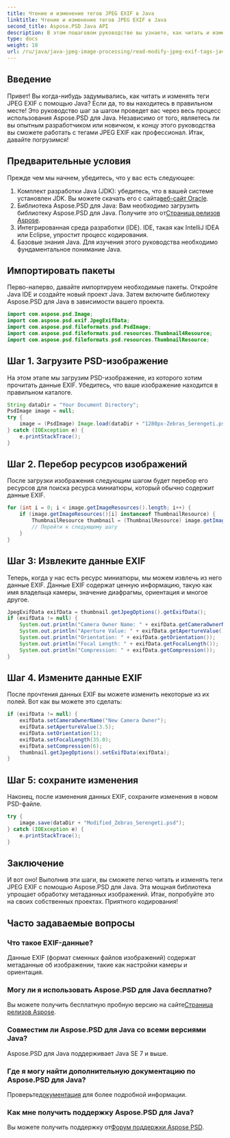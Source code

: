 ```yaml
---
title: Чтение и изменение тегов JPEG EXIF в Java
linktitle: Чтение и изменение тегов JPEG EXIF в Java
second_title: Aspose.PSD Java API
description: В этом пошаговом руководстве вы узнаете, как читать и изменять теги JPEG EXIF с помощью Aspose.PSD для Java. Идеально подходит для разработчиков, которые хотят легко обрабатывать метаданные изображений.
type: docs
weight: 18
url: /ru/java/java-jpeg-image-processing/read-modify-jpeg-exif-tags-java/
---
```

## Введение
Привет! Вы когда-нибудь задумывались, как читать и изменять теги JPEG EXIF с помощью Java? Если да, то вы находитесь в правильном месте! Это руководство шаг за шагом проведет вас через весь процесс использования Aspose.PSD для Java. Независимо от того, являетесь ли вы опытным разработчиком или новичком, к концу этого руководства вы сможете работать с тегами JPEG EXIF как профессионал. Итак, давайте погрузимся!
## Предварительные условия
Прежде чем мы начнем, убедитесь, что у вас есть следующее:
1.  Комплект разработки Java (JDK): убедитесь, что в вашей системе установлен JDK. Вы можете скачать его с сайта[веб-сайт Oracle](https://www.oracle.com/java/technologies/javase-jdk11-downloads.html).
2.  Библиотека Aspose.PSD для Java: Вам необходимо загрузить библиотеку Aspose.PSD для Java. Получите это от[Страница релизов Aspose](https://releases.aspose.com/psd/java/).
3. Интегрированная среда разработки (IDE). IDE, такая как IntelliJ IDEA или Eclipse, упростит процесс кодирования.
4. Базовые знания Java. Для изучения этого руководства необходимо фундаментальное понимание Java.
## Импортировать пакеты
Перво-наперво, давайте импортируем необходимые пакеты. Откройте Java IDE и создайте новый проект Java. Затем включите библиотеку Aspose.PSD для Java в зависимости вашего проекта.
```java
import com.aspose.psd.Image;
import com.aspose.psd.exif.JpegExifData;
import com.aspose.psd.fileformats.psd.PsdImage;
import com.aspose.psd.fileformats.psd.resources.Thumbnail4Resource;
import com.aspose.psd.fileformats.psd.resources.ThumbnailResource;
```
## Шаг 1. Загрузите PSD-изображение
На этом этапе мы загрузим PSD-изображение, из которого хотим прочитать данные EXIF. Убедитесь, что ваше изображение находится в правильном каталоге.
```java
String dataDir = "Your Document Directory";
PsdImage image = null;
try {
    image = (PsdImage) Image.load(dataDir + "1280px-Zebras_Serengeti.psd");
} catch (IOException e) {
    e.printStackTrace();
}
```
## Шаг 2. Перебор ресурсов изображений
После загрузки изображения следующим шагом будет перебор его ресурсов для поиска ресурса миниатюры, который обычно содержит данные EXIF.
```java
for (int i = 0; i < image.getImageResources().length; i++) {
    if (image.getImageResources()[i] instanceof ThumbnailResource) {
        ThumbnailResource thumbnail = (ThumbnailResource) image.getImageResources()[i];
        // Перейти к следующему шагу
    }
}
```
## Шаг 3: Извлеките данные EXIF
Теперь, когда у нас есть ресурс миниатюры, мы можем извлечь из него данные EXIF. Данные EXIF содержат ценную информацию, такую как имя владельца камеры, значение диафрагмы, ориентация и многое другое.
```java
JpegExifData exifData = thumbnail.getJpegOptions().getExifData();
if (exifData != null) {
    System.out.println("Camera Owner Name: " + exifData.getCameraOwnerName());
    System.out.println("Aperture Value: " + exifData.getApertureValue());
    System.out.println("Orientation: " + exifData.getOrientation());
    System.out.println("Focal Length: " + exifData.getFocalLength());
    System.out.println("Compression: " + exifData.getCompression());
}
```
## Шаг 4. Измените данные EXIF
После прочтения данных EXIF вы можете изменить некоторые из их полей. Вот как вы можете это сделать:
```java
if (exifData != null) {
    exifData.setCameraOwnerName("New Camera Owner");
    exifData.setApertureValue(3.5);
    exifData.setOrientation(1);
    exifData.setFocalLength(35.0);
    exifData.setCompression(6);
    thumbnail.getJpegOptions().setExifData(exifData);
}
```
## Шаг 5: сохраните изменения
Наконец, после изменения данных EXIF, сохраните изменения в новом PSD-файле.
```java
try {
    image.save(dataDir + "Modified_Zebras_Serengeti.psd");
} catch (IOException e) {
    e.printStackTrace();
}
```

## Заключение
И вот оно! Выполнив эти шаги, вы сможете легко читать и изменять теги JPEG EXIF с помощью Aspose.PSD для Java. Эта мощная библиотека упрощает обработку метаданных изображений. Итак, попробуйте это на своих собственных проектах. Приятного кодирования!
## Часто задаваемые вопросы
### Что такое EXIF-данные?
Данные EXIF (формат сменных файлов изображений) содержат метаданные об изображении, такие как настройки камеры и ориентация.
### Могу ли я использовать Aspose.PSD для Java бесплатно?
 Вы можете получить бесплатную пробную версию на сайте[Страница релизов Aspose](https://releases.aspose.com/).
### Совместим ли Aspose.PSD для Java со всеми версиями Java?
Aspose.PSD для Java поддерживает Java SE 7 и выше.
### Где я могу найти дополнительную документацию по Aspose.PSD для Java?
 Проверьте[документация](https://reference.aspose.com/psd/java/) для более подробной информации.
### Как мне получить поддержку Aspose.PSD для Java?
 Вы можете получить поддержку от[Форум поддержки Aspose PSD](https://forum.aspose.com/c/psd/34).
